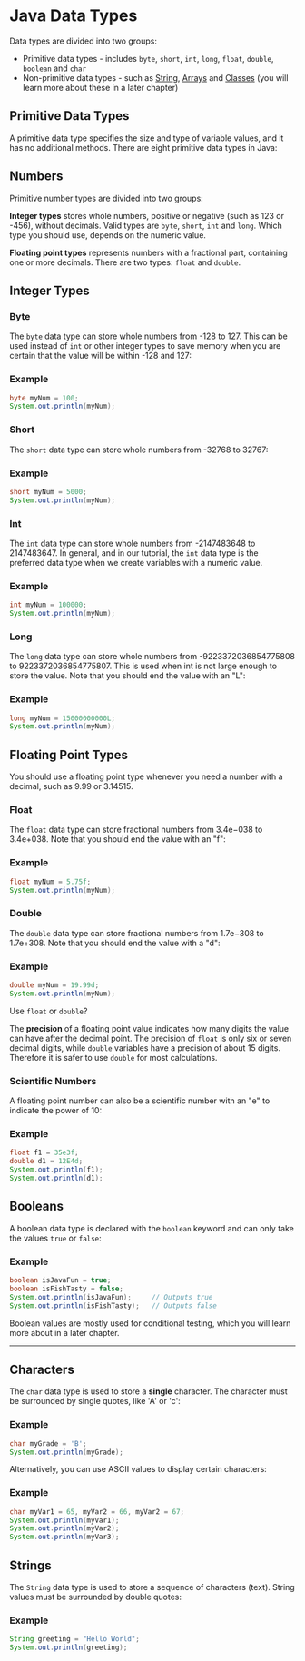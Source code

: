 # Java Data Types

Data types are divided into two groups:

- Primitive data types - includes `byte`, `short`, `int`, `long`, `float`,
  `double`, `boolean` and `char`
- Non-primitive data types - such as
  [String](https://www.w3schools.com/java/java_strings.asp),
  [Arrays](https://www.w3schools.com/java/java_arrays.asp) and
  [Classes](https://www.w3schools.com/java/java_classes.asp) (you will learn
  more about these in a later chapter)

## Primitive Data Types

A primitive data type specifies the size and type of variable values, and it has
no additional methods. There are eight primitive data types in Java:

## Numbers

Primitive number types are divided into two groups:

**Integer types** stores whole numbers, positive or negative (such as 123 or
-456), without decimals. Valid types are `byte`, `short`, `int` and `long`.
Which type you should use, depends on the numeric value.

**Floating point types** represents numbers with a fractional part, containing
one or more decimals. There are two types: `float` and `double`.

## Integer Types

### Byte

The `byte` data type can store whole numbers from -128 to 127. This can be used
instead of `int` or other integer types to save memory when you are certain that
the value will be within -128 and 127:

### Example

```java
byte myNum = 100;
System.out.println(myNum);
```

### Short

The `short` data type can store whole numbers from -32768 to 32767:

### Example

```java
short myNum = 5000;
System.out.println(myNum);
```

### Int

The `int` data type can store whole numbers from -2147483648 to 2147483647. In
general, and in our tutorial, the `int` data type is the preferred data type
when we create variables with a numeric value.

### Example

```java
int myNum = 100000;
System.out.println(myNum);
```

### Long

The `long` data type can store whole numbers from -9223372036854775808
to 9223372036854775807. This is used when int is not large enough to store the
value. Note that you should end the value with an "L":

### Example

```java
long myNum = 15000000000L;
System.out.println(myNum);

```

## Floating Point Types

You should use a floating point type whenever you need a number with a decimal,
such as 9.99 or 3.14515.

### Float

The `float` data type can store fractional numbers from 3.4e−038 to 3.4e+038.
Note that you should end the value with an "f":

### Example

```java
float myNum = 5.75f;
System.out.println(myNum);
```

### Double

The `double` data type can store fractional numbers from 1.7e−308 to 1.7e+308.
Note that you should end the value with a "d":

### Example

```java
double myNum = 19.99d;
System.out.println(myNum);

```

Use `float` or `double`?

The **precision** of a floating point value indicates how many digits the value
can have after the decimal point. The precision of `float` is only six or seven
decimal digits, while `double` variables have a precision of about 15 digits.
Therefore it is safer to use `double` for most calculations.

### Scientific Numbers

A floating point number can also be a scientific number with an "e" to indicate
the power of 10:

### Example

```java
float f1 = 35e3f;
double d1 = 12E4d;
System.out.println(f1);
System.out.println(d1);
```

## Booleans

A boolean data type is declared with the `boolean` keyword and can only take the
values `true` or `false`:

### Example

```java
boolean isJavaFun = true;
boolean isFishTasty = false;
System.out.println(isJavaFun);     // Outputs true
System.out.println(isFishTasty);   // Outputs false

```

Boolean values are mostly used for conditional testing, which you will learn
more about in a later chapter.

---

## Characters

The `char` data type is used to store a **single** character. The character must
be surrounded by single quotes, like 'A' or 'c':

### Example

```java
char myGrade = 'B';
System.out.println(myGrade);
```

Alternatively, you can use ASCII values to display certain characters:

### Example

```java
char myVar1 = 65, myVar2 = 66, myVar2 = 67;
System.out.println(myVar1);
System.out.println(myVar2);
System.out.println(myVar3);
```

## Strings

The `String` data type is used to store a sequence of characters (text). String
values must be surrounded by double quotes:

### Example

```java
String greeting = "Hello World";
System.out.println(greeting);
```
